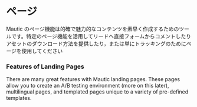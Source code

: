 # ページ
Mautic のページ機能は的確で魅力的なコンテンツを素早く作成するためのツールです。特定のページ機能を活用してリードへ直接フォームからコメントしたりアセットのダウンロード方法を提供したり，または単にトラッキングのためにページを使用してください

### Features of Landing Pages

There are many great features with Mautic landing pages. These pages allow you to create an A/B testing environment (more on this later), multilingual pages, and templated pages unique to a variety of pre-defined templates.
